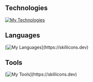 ## Technologies

[![My Technologies](https://skillicons.dev/icons?i=react,vite,nodejs,postgres,mysql,linux)](https://skillicons.dev)

## Languages

[![My Languages](https://skillicons.dev/icons?i=html,css,sass,js,ts,php,java,)](https://skillicons.dev)

## Tools

[![My Tools](https://skillicons.dev/icons?i=stackoverflow,replit,gitlab,netlify,vscode,codepen,github,ai,xd,figma,git,docker,devto,)](https://skillicons.dev)
